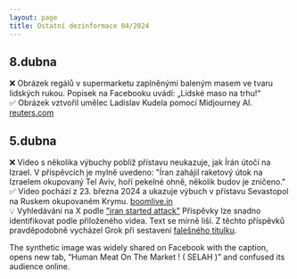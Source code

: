 ```yaml
---
layout: page
title: Ostatní dezinformace 04/2024
---
```


## <i class="far fa-calendar fa-fw"></i> 8.dubna

❌ Obrázek regálů v supermarketu zaplněnými baleným masem ve tvaru lidských rukou. Popisek na Facebooku uvádí: „Lidské maso na trhu!“<br>
✅ Obrázek vztvořil umělec Ladislav Kudela pomocí Midjourney AI. [reuters.com](https://www.reuters.com/fact-check/image-human-hand-meat-store-shelves-is-ai-generated-2024-04-08/)

## <i class="far fa-calendar fa-fw"></i> 5.dubna

❌ Video s několika výbuchy poblíž přístavu neukazuje, jak Írán útočí na Izrael. V příspěvcích je mylně uvedeno: "Íran zahájil raketový útok na Izraelem okupovaný Tel Aviv, hoří pekelné ohně, několik budov je zničeno." <br>
✅ Video pochází z 23. března 2024 a ukazuje výbuch v přístavu Sevastopol na Ruskem okupovaném Krymu. [boomlive.in](https://www.boomlive.in/fact-check/ukraine-bombing-russia-sevastopol-iran-attack-israel-fact-check-24836)<br>
💡 Vyhledávání na X podle ["iran started attack"](https://twitter.com/search?q=Iran%20started%20attack&src=typed_query&f=live) Příspěvky lze snadno identifikovat podle přiloženého videa. Text se mírně liší. Z těchto příspěvků pravděpodobně vycházel Grok při sestavení [falešného titulku](/posts/x-propagovalo-falesnou-zpravu-vygenerovanou-pomoci-ai/).


The synthetic image was widely shared on Facebook with the caption, opens new tab, “Human Meat On The Market ! ( SELAH )” and confused its audience online.
